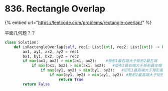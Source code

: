 # 836. Rectangle Overlap

{% embed url="https://leetcode.com/problems/rectangle-overlap/" %}

平面几何题？？

```python
class Solution:
    def isRectangleOverlap(self, rec1: List[int], rec2: List[int]) -> bool:
        ax1, ay1, ax2, ay2 = rec1
        bx1, by1, bx2, by2 = rec2
        if max(ax1, ax2) > min(bx1, bx2):    #矩形1最右端大于矩形2最左端
            if max(bx1, bx2) > min(ax1, ax2):   #矩形2最右端大于矩形最左端
                if max(ay1, ay2) > min(by1, by2):   #矩形1最高端大于矩形最低端
                    if max(by1, by2) > min(ay1, ay2): #矩形2最高端大于矩形最低端
                        return True
        return False
```





